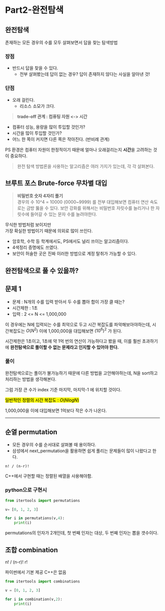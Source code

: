 # Part2-완전탐색
## 완전탐색
존재하는 모든 경우의 수를 모두 살펴보면서 답을 찾는 탐색방법

### 장점
* 반드시 답을 찾을 수 있다.
	* 전부 살펴봤는데 답이 없는 경우? 답이 존재하지 않다는 사실을 알아낸 것!

### 단점
* 오래 걸린다.
	* 리소스 소모가 크다.

> **trade-off 관계 : 컴퓨팅 자원 <-> 시간**  
* 컴퓨터 성능, 용량을 많이 투입할 것인가?
* 시간을 많이 투입할 것인가? 
* 어느 한 쪽이 커지면 다른 쪽은 작아진다. (반비례 관계)

PS 환경은 컴퓨터 자원이 한정적이기 때문에 얼마나 오래걸리는지 **시간**을 고려하는 것이 중요하다.

> 완전 탐색 방법론을 사용하는 알고리즘은 여러 가지가 있는데, 각 각 살펴본다.  

## 브루트 포스 Brute-force 무차별 대입

> **비밀번호 숫자 4자리 풀기**  
경우의 수 10^4 = 10000 (0000~9999) 를 전부 대입해보면 컴퓨터 연산 속도로는 금방 뚫을 수 있다.
보안 강화를 위해서는 비밀번호 자릿수를 늘리거나 한 자릿수에 들어갈 수 있는 문자 수를 늘려야한다.

무식한 방법처럼 보이지만  
가장 확실한 방법이기 때문에 의외로 많이 쓰인다.

* 암호학, 수학 등 학계에서도, PS에서도 널리 쓰이는 알고리즘이다.
* 4색정리 증명에도 쓰였다.
* 보안이 허술한 곳은 진짜 이러한 방법으로 계정 탈취가 가능할 수 있다.


## 완전탐색으로 풀 수 있을까?

## 문제 1
* 문제 : N개의 수를 입력 받아서 두 수를 뽑아 합이 가장 클 때는?
* 시간제한 : 1초
* 입력 : 2 <= N <= 1,000,000

이 경우에는 N에 입력되는 수를 최악으로 두고 시간 복잡도를 파악해보아야하는데,
시간복잡도는 $O(N^2)$
이에 1,000,000을 대입해보면 $(10^6)^2$ 가 된다.

시간제한은 1초이고, 1초에 약 1억 번의 연산이 가능하다고 봤을 때, 이를 훨씬 초과하기에 **완전탐색으로 풀이할 수 없는 문제라고 인지할 수 있어야 한다.**


### 풀이

완전탐색으로는 풀이가 불가능하기 때문에 다른 방법을 고안해야하는데,
N을 sort하고 처리하는 방법을 생각해본다.

그럼 가장 큰 수가 index 기준 마지막, 마지막-1 에 위치할 것이다.

<mark>일반적인 정렬의 시간 복잡도 : $O(NlogN)$ </mark>

1,000,000을 이에 대입해보면 1억보다 작은 수가 나온다.


- - - -



## 순열 permutation

* 모든 경우의 수를 순서대로 살펴볼 때 용이하다.
* 삼성에서 next_permutation을 활용하면 쉽게 풀리는 문제들이 많이 나왔다고 한다.

`n! / (n-r)!`

C++에서 구현할 때는 정렬된 배열을 사용해야함.


### python으로 구현시
```python
from itertools import permutations

v= [0, 1, 2, 3]

for i in permutations(v,4):
	print(i)
```

permutations의 인자가 2개인데, 첫 번째 인자는 대상, 두 번째 인자는 뽑을 갯수이다.

## 조합 combination
n! / (n-r)! r!

파이썬에서 기본 제공 C++은 없음

```python
from itertools import combinations

v = [0, 1, 2, 3]

for i in combination(v,2):
	print(i)
```
